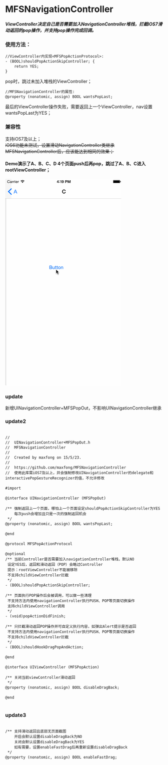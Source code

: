 # MFSNavigationController

##### ViewController决定自己是否需要加入NavigationController堆栈，拦截iOS7滑动返回的pop操作，并支持pop操作完成回调。


### 使用方法：
<pre><code>//ViewController内实现&lt;MFSPopActionProtocol&gt;:
- (BOOL)shouldPopActionSkipController; {
    return YES;
}
</code></pre>
pop时，跳过未加入堆栈的ViewController；
<br />
<pre><code>//MFSNavigationController的属性:
@property (nonatomic, assign) BOOL wantsPopLast;
</code></pre>
最后的ViewController操作失败，需要返回上一个ViewController，nav设置wantsPopLast为YES；

### 兼容性
支持iOS7及以上；<br />
~~iOS6功能未测试，设置滑动NavigationController类继承MFSNavigationController后，应该能达到相同的效果；~~

#### Demo演示了A、B、C、D 4个页面push后再pop，跳过了A、B、C进入rootViewController；
![Alt text](MFSNavigationControllerDemo.gif)

### update
新增UINavigationController+MFSPopOut，不影响UINavigationController继承

### update2
<pre><code>
//
//  UINavigationController+MFSPopOut.h
//  MFSNavigationController
//
//  Created by maxfong on 15/5/23.
//
//  https://github.com/maxfong/MFSNavigationController
//  使用此库需iOS7及以上，并会强制修改UINavigationController的delegate和interactivePopGestureRecognizer的值，不允许修改

#import <UIKit/UIKit.h>

@interface UINavigationController (MFSPopOut)

/** 强制返回上一个页面，哪怕上一个页面设定shouldPopActionSkipController为YES
    每次push会增加且只是一次的强制返回机会
 */
@property (nonatomic, assign) BOOL wantsPopLast;

@end

@protocol MFSPopActionProtocol <NSObject>

@optional
/** 当前Controller是否需要加入navigationController堆栈，默认NO
 设定YES后，返回和滑动返回（POP）会略过Controller
 提示：rootViewController不能被移除
 不支持childViewController拦截
 */
- (BOOL)shouldPopActionSkipController;

/** 页面执行POP操作后会被调用，可以做一些清理
 不支持方法内使用navigationController执行PUSH、POP等页面切换操作
 支持childViewController调用
 */
- (void)popActionDidFinish;

/** 只拦截滑动返回POP操作并可自定义执行内容，如弹出Alert提示是否返回
 不支持方法内使用navigationController执行PUSH、POP等页面切换操作
 不支持childViewController拦截
 */
- (BOOL)shouldHookDragPopAndAction;

@end

@interface UIViewController (MFSPopAction) <MFSPopActionProtocol>

/** 关闭当前viewController滑动返回
 */
@property (nonatomic, assign) BOOL disableDragBack;

@end

</code></pre>

### update3
<pre><code>
/** 支持滑动返回且底部无页面截图
    开启会默认设置disableDragBack为NO
    关闭会默认设置disableDragBack为YES
    如有需要，设置enableFastDrag后再重新设置disableDragBack
 */
@property (nonatomic, assign) BOOL enableFastDrag;
</code></pre>
